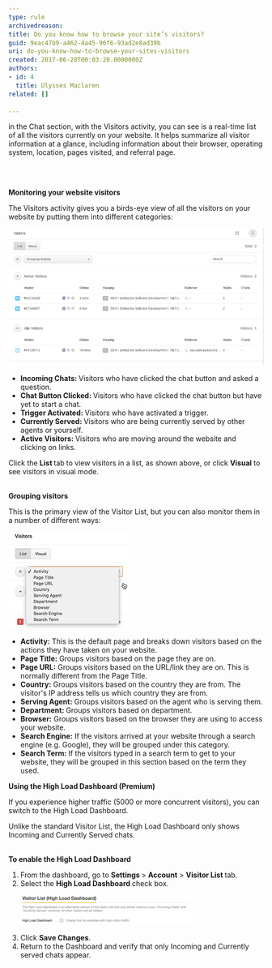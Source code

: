 ```yaml
---
type: rule
archivedreason: 
title: Do you know how to browse your site’s visitors?
guid: 9eac47b9-a462-4a45-96f6-93ad2e8ad39b
uri: do-you-know-how-to-browse-your-sites-visitors
created: 2017-06-20T00:03:20.0000000Z
authors:
- id: 4
  title: Ulysses Maclaren
related: []

---
```



<p class="ssw15-rteElement-P">in the Chat section, w​ith the Visitors activity, you can see is a real-time list of all the visitors currently on your website. It helps summarize all visitor information at a glance, including information about their browser, operating system, location, pages visited, and referral page. <br></p>
<br><excerpt class='endintro'></excerpt><br>
<p>
   <strong>Monitoring your website visitors </strong></p><p>The Visitors activity gives you a birds-eye view of all the visitors on your website by putting them into different categories: 
   </p><dl class="image"><dt><img src="zendesk-visitors-1.png" alt="zendesk-visitors-1.png" /></dt></dl><ul><li>
      <strong>Incoming Chats: </strong>Visitors who have clicked the chat button and asked a question.</li><li>
      <strong>Chat Button Clicked: </strong>Visitors who have clicked the chat button but have yet to start a chat.</li><li>
      <strong>Trigger Activated: </strong>Visitors who have activated a trigger.</li><li>
      <strong>Currently Served: </strong>Visitors who are being currently served by other agents or yourself.</li><li>
      <strong>Active Visitors: </strong>Visitors who are moving around the website and clicking on links.  
      <br></li></ul><p>Click the <strong>List </strong>tab<strong> </strong>to view visitors in a list, as shown above, or click <strong>Visual</strong> to see visitors in visual mode.​<br><br></p><p>
   <strong>Grouping visitors </strong></p><p>This is the primary view of the Visitor List, but you can also monitor them in a number of different ways:</p><dl class="image"><dt><img src="zendesk-visitors-2.png" alt="zendesk-visitors-2.png" />
   </dt></dl><ul><li>
      <strong>Activity:</strong> This is the default page and breaks down visitors based on the actions they have taken on your website.</li><li>
      <strong>Page Title:</strong> Groups visitors based on the page they are on.</li><li>
      <strong>Page URL:</strong> Groups visitors based on the URL/link they are on. This is normally different from the Page Title.</li><li>
      <strong>Country:</strong> Groups visitors based on the country they are from. The visitor's IP address tells us which country they are from.</li><li>
      <strong>Serving Agent:</strong> Groups visitors based on the agent who is serving them.</li><li>
      <strong>Department: </strong>Groups visitors based on department.<br></li><li>
      <strong>Browser:</strong> Groups visitors based on the browser they are using to access your website.</li><li>
      <strong>Search Engine:</strong> If the visitors arrived at your website through a search engine (e.g. Google), they will be grouped under this category.</li><li>
      <strong>Search Term: </strong>If the visitors typed in a search term to get to your website, they will be grouped in this section based on the term they used. 
      <br></li></ul><p>
   <strong>Using the High Load Dashboard (Premium)</strong></p><p>If you experience higher traffic (5000 or more concurrent visitors), you can switch to the High Load Dashboard. 
   <br></p><p>Unlike the standard Visitor List, the High Load Dashboard only shows Incoming and Currently Served chats. <br><br></p><p>
   <strong>To enable the High Load Dashboard</strong></p><ol><li>From the dashboard, go to <strong>Settings </strong>> <strong>Account</strong> > <strong>Visitor List </strong>tab.</li><li>Select the <strong>High Load Dashboard </strong>check box.  
      <dl class="image"><dt><img src="zendesk-visitors-3.png" alt="zendesk-visitors-3.png" data-pin-nopin="true" />​<br></dt></dl></li><li>Click <strong>Save Changes</strong>.</li><li>Return to the Dashboard and verify that only Incoming and Currently served chats appear.</li></ol><p>
   <br>
</p>


